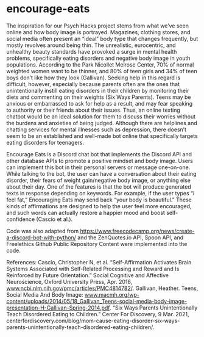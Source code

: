 # encourage-eats

The inspiration for our Psych Hacks project stems from what we’ve seen online and how body image is portrayed. Magazines, clothing stores, and social media often present an “ideal” body type that changes frequently, but mostly revolves around being thin. The unrealistic, eurocentric, and unhealthy beauty standards have provoked a surge in mental health problems, specifically eating disorders and negative body image in youth populations. According to the Park Nicollet Melrose Center, 70% of normal weighted women want to be thinner, and 80% of teen girls and 34% of teen boys don’t like how they look (Gallivan). Seeking help in this regard is difficult, however, especially because parents often are the ones that unintentionally instill eating disorders in their children by monitoring their diets and commenting on their weights (Six Ways Parents). Teens may be anxious or embarrassed to ask for help as a result, and may fear speaking to authority or their friends about their issues. Thus, an online texting chatbot would be an ideal solution for them to discuss their worries without the burdens and anxieties of being judged. Although there are helplines and chatting services for mental illnesses such as depression, there doesn’t seem to be an established and well-made bot online that specifically targets eating disorders for teenagers. 

Encourage Eats is a Discord chat bot that implements the Discord API and other database APIs to promote a positive mindset and body image. Users can implement this bot in their personal servers or message one-on-one. While talking to the bot, the user can have a conversation about their eating disorder, their fears of weight gain/negative body image, or anything else about their day. One of the features is that the bot will produce generated texts in response depending on keywords. For example, if the user types “i feel fat,” Encouraging Eats may send back “your body is beautiful.” These kinds of affirmations are designed to help the user feel more encouraged, and such words can actually restore a happier mood and boost self-confidence (Cascio et al.). 

Code was also adapted from https://www.freecodecamp.org/news/create-a-discord-bot-with-python/ and the ZenQuotes.io API, Spoon API, and Freelethics Github Public Repository Content were implemented into the code.

References:
Cascio, Christopher N, et al. “Self-Affirmation Activates Brain Systems Associated with Self-Related Processing and Reward and Is Reinforced by Future Orientation.” Social Cognitive and Affective Neuroscience, Oxford University Press, Apr. 2016, www.ncbi.nlm.nih.gov/pmc/articles/PMC4814782/. 
Gallivan, Heather. Teens, Social Media And Body Image: www.macmh.org/wp-content/uploads/2014/05/18_Gallivan_Teens-social-media-body-image-presentation-H-Gallivan-Spring-2014.pdf. 
“Six Ways Parents Unintentionally Teach Disordered Eating to Children.” Center For Discovery, 9 Mar. 2021, centerfordiscovery.com/blog/mom-cause-eating-disorder-six-ways-parents-unintentionally-teach-disordered-eating-children/. 
